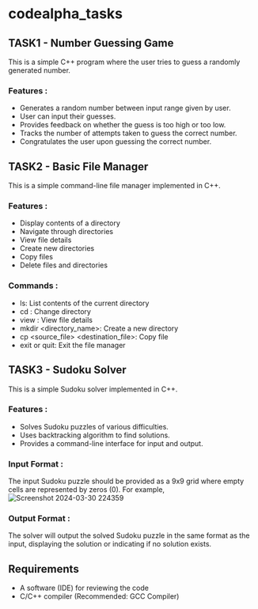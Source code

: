 # codealpha_tasks



## TASK1 - Number Guessing Game
This is a simple C++ program where the user tries to guess a randomly generated number.
### Features :
- Generates a random number between input range given by user.
- User can input their guesses.
- Provides feedback on whether the guess is too high or too low.
- Tracks the number of attempts taken to guess the correct number.
- Congratulates the user upon guessing the correct number.
  

## TASK2 - Basic File Manager
This is a simple command-line file manager implemented in C++.
### Features :
- Display contents of a directory
- Navigate through directories
- View file details 
- Create new directories
- Copy files
- Delete files and directories
### Commands :
- ls: List contents of the current directory
- cd <directory>: Change directory
- view <filename>: View file details
- mkdir <directory_name>: Create a new directory
- cp <source_file> <destination_file>: Copy file
- exit or quit: Exit the file manager
  
  
## TASK3 - Sudoku Solver
This is a simple Sudoku solver implemented in C++.
### Features :
- Solves Sudoku puzzles of various difficulties.
- Uses backtracking algorithm to find solutions.
- Provides a command-line interface for input and output.

### Input Format :
The input Sudoku puzzle should be provided as a 9x9 grid where empty cells are represented by zeros (0).
For example,
![Screenshot 2024-03-30 224359](https://github.com/LohithaK25/codealpha_tasks/assets/139645653/b950567a-7659-4c16-888f-c6fc20fe49db)

### Output Format :
The solver will output the solved Sudoku puzzle in the same format as the input, displaying the solution or indicating if no solution exists.

## Requirements
- A software (IDE) for reviewing the code
- C/C++ compiler (Recommended: GCC Compiler)
